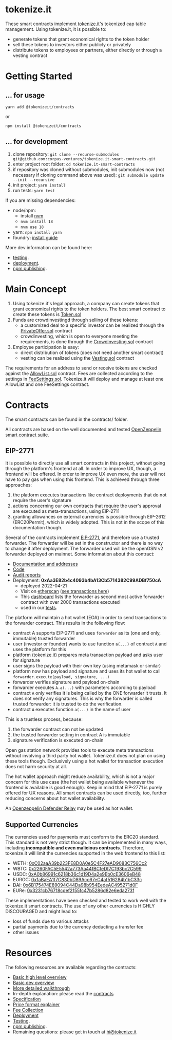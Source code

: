 # tokenize.it

These smart contracts implement [tokenize.it](https://tokenize.it/)'s tokenized cap table management. Using tokenize.it, it is possible to:

- generate tokens that grant economical rights to the token holder
- sell these tokens to investors either publicly or privately
- distribute tokens to employees or partners, either directly or through a vesting contract

# Getting Started

## ... for usage

```
yarn add @tokenizeit/contracts
```

or

```
npm install @tokenizeit/contracts
```

## ... for development

1. clone repository: `git clone --recurse-submodules git@github.com:corpus-ventures/tokenize.it-smart-contracts.git`
2. enter project root folder: `cd tokenize.it-smart-contracts`
3. if repository was cloned without submodules, init submodules now (not necessary if cloning command above was used): `git submodule update --init --recursive`
4. init project: `yarn install`
5. run tests: `yarn test`

If you are missing dependencies:

- node/npm:
  - install [nvm](https://github.com/nvm-sh/nvm)
  - `nvm install 18`
  - `nvm use 18`
- yarn: `npm install yarn`
- foundry: [install guide](https://book.getfoundry.sh/getting-started/installation)

More dev information can be found here:

- [testing](docs/testing.md).
- [deployment](docs/deployment.md).
- [npm publishing](docs/npm_publishing.md).

# Main Concept

1. Using tokenize.it's legal approach, a company can create tokens that grant economical rights to the token holders. The best smart contract to create these tokens is [Token.sol](contracts/Token.sol)
2. Funds are crowdinvestingd through selling of these tokens:
   - a customized deal to a specific investor can be realized through the [PrivateOffer.sol](contracts/archive/PrivateOffer.sol) contract
   - crowdinvesting, which is open to everyone meeting the requirements, is done through the [Crowdinvesting.sol](contracts/Crowdinvesting.sol) contract
3. Employee participation is easy:
   - direct distribution of tokens (does not need another smart contract)
   - vesting can be realized using the [Vesting.sol](./contracts/Vesting.sol) contract

The requirements for an address to send or receive tokens are checked against the [AllowList.sol](contracts/AllowList.sol) contract. Fees are collected according to the settings in [FeeSettings.sol](./contracts/FeeSettings.sol). Tokenize.it will deploy and manage at least one AllowList and one FeeSettings contract.

# Contracts

The smart contracts can be found in the contracts/ folder.

All contracts are based on the well documented and tested [OpenZeppelin smart contract suite](https://docs.openzeppelin.com/contracts/4.x/).

## EIP-2771

It is possible to directly use all smart contracts in this project, without going through the platform's frontend at all.
In order to improve UX, though, a frontend will be offered. In order to improve UX even more, the user will not have to pay gas when using this frontend. This is achieved through three approaches:

1. the platform executes transactions like contract deployments that do not require the user's signature
2. actions concerning our own contracts that require the user's approval are executed as meta-transactions, using EIP-2711
3. granting allowances on external currencies is possible through EIP-2612 (ERC20Permit), which is widely adopted. This is not in the scope of this documentation though.

Several of the contracts implement [EIP-2771](https://eips.ethereum.org/EIPS/eip-2771), and therefore use a trusted forwarder. The forwarder will be set in the constructor and there is no way to change it after deployment. The forwarder used will be the openGSN v2 forwarder deployed on mainnet. Some information about this contract:

- [Documentation and addresses](https://docs-v2.opengsn.org/networks/ethereum/mainnet.html)
- [Code](https://github.com/opengsn/gsn/blob/v2.2.5/packages/contracts/src/forwarder/Forwarder.sol)
- [Audit reports](https://docs-v2.opengsn.org/audits.html)
- Deployment: **0xAa3E82b4c4093b4bA13Cb5714382C99ADBf750cA**
  - deployed 2022-04-21
  - Visit on [etherscan](https://etherscan.io/address/0xaa3e82b4c4093b4ba13cb5714382c99adbf750ca) ([see transactions here](https://etherscan.io/txsInternal?a=0xAa3E82b4c4093b4bA13Cb5714382C99ADBf750cA&&m=advanced&p=1))
  - This [dashboard](https://dune.com/oren/meta-transactions-on-ethereum-over-time) lists the forwarder as second most active forwarder contract with over 2000 transactions executed
  - used in our [tests](./test/CrowdinvestingERC2771.t.sol).

The platform will maintain a hot wallet (EOA) in order to send transactions to the forwarder contract. This results in the following flow:

- contract A supports EIP-2771 and uses `forwarder` as its (one and only, immutable) trusted forwarder
- user (investor or founder) wants to use function `a(...)` of contract `A` and uses the platform for this
- platform (tokenize.it) prepares meta transaction payload and asks user for signature
- user signs the payload with their own key (using metamask or similar)
- platform now has payload and signature and uses its hot wallet to call `forwarder.execute(payload, signature, ...)`
- forwarder verifies signature and payload on-chain
- forwarder executes `A.a(...)` with parameters according to payload
- contract `A` only verifies it is being called by the ONE forwarder it trusts. It does not verify any signatures. This is why the forwarder is called trusted forwarder: it is trusted to do the verification.
- contract `A` executes function `a(...)` in the name of user

This is a trustless process, because:

1. the forwarder contract can not be updated
2. the trusted forwarder setting in contract A is immutable
3. signature verification is executed on-chain

Open gas station network provides tools to execute meta transactions without involving a third party hot wallet. Tokenize.it does not plan on using these tools though. Exclusively using a hot wallet for transaction execution does not harm security at all.

The hot wallet approach might reduce availability, which is not a major concern for this use case (the hot wallet being available whenever the frontend is available is good enough). Keep in mind that EIP-2771 is purely offered for UX reasons. All smart contracts can be used directly, too, further reducing concerns about hot wallet availability.

An [Openzeppelin Defender Relay](https://docs.openzeppelin.com/defender/relay) may be used as hot wallet.

## Supported Currencies

The currencies used for payments must conform to the ERC20 standard. This standard is not very strict though. It can be implemented in many ways, including **incompatible and even malicious contracts**. Therefore, tokenize.it will limit the currencies supported in the web frontend to this list:

- WETH: [0xC02aaA39b223FE8D0A0e5C4F27eAD9083C756Cc2](https://etherscan.io/address/0xC02aaA39b223FE8D0A0e5C4F27eAD9083C756Cc2)
- WBTC: [0x2260FAC5E5542a773Aa44fBCfeDf7C193bc2C599](https://etherscan.io/address/0x2260FAC5E5542a773Aa44fBCfeDf7C193bc2C599)
- USDC: [0xA0b86991c6218b36c1d19D4a2e9Eb0cE3606eB48](https://etherscan.io/address/0xA0b86991c6218b36c1d19D4a2e9Eb0cE3606eB48)
- EUROC: [0x1aBaEA1f7C830bD89Acc67eC4af516284b1bC33c](https://etherscan.io/address/0x1aBaEA1f7C830bD89Acc67eC4af516284b1bC33c)
- DAI: [0x6B175474E89094C44Da98b954EedeAC495271d0F](https://etherscan.io/token/0x6b175474e89094c44da98b954eedeac495271d0f)
- EURe: [0x3231cb76718cdef2155fc47b5286d82e6eda273f](https://etherscan.io/token/0x3231cb76718cdef2155fc47b5286d82e6eda273f)

These implementations have been checked and tested to work well with the tokenize.it smart contracts. The use of any other currencies is HIGHLY DISCOURAGED and might lead to:

- loss of funds due to various attacks
- partial payments due to the currency deducting a transfer fee
- other issues

# Resources

The following resources are available regarding the contracts:

- [Basic high level overview](docs/user_overview.md)
- [Basic dev overview](docs/dev_overview.md)
- [More detailed walkthrough](docs/using_the_contracts.md)
- In-depth explanation: please read the [contracts](contracts/)
- [Specification](docs/specification.md)
- [Price format explainer](docs/price.md)
- [Fee Collection](./docs/fees.md)
- [Deployment](./docs/deployment.md)
- [Testing](docs/testing.md).
- [npm publishing](docs/npm_publishing.md).
- Remaining questions: please get in touch at [hi@tokenize.it](mailto:hi@tokenize.it)
